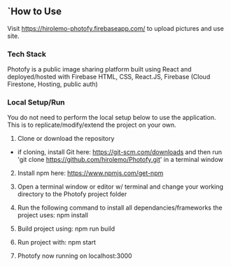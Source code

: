 ## `How to Use
Visit https://hirolemo-photofy.firebaseapp.com/ to upload pictures and use site. 

### Tech Stack
Photofy is a public image sharing platform built using React and deployed/hosted with Firebase
HTML, CSS, React.JS, Firebase (Cloud Firestone, Hosting, public auth)

### Local Setup/Run
You do not need to perform the local setup below to use the application. This is to replicate/modify/extend the project on your own.

1. Clone or download the repository 
  - if cloning, install Git here: https://git-scm.com/downloads and then run 'git clone https://github.com/hirolemo/Photofy.git' in a terminal window

2. Install npm here: https://www.npmjs.com/get-npm

3. Open a terminal window or editor w/ terminal and change your working directory to the Photofy project folder

4. Run the following command to install all dependancies/frameworks the project uses: npm install

5. Build project using: npm run build

6. Run project with: npm start

7. Photofy now running on localhost:3000
